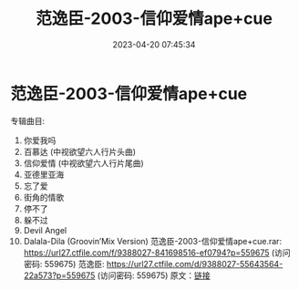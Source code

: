 ﻿---
title: 范逸臣-2003-信仰爱情ape+cue
date: 2023-04-20 07:45:34
categories: APE、FLAC、MP3
tags: 华语中文
---
# 范逸臣-2003-信仰爱情ape+cue

专辑曲目:
01. 你爱我吗
02. 百慕达 (中视欲望六人行片头曲)
03. 信仰爱情 (中视欲望六人行片尾曲)
04. 亚德里亚海
05. 忘了爱
06. 街角的情歌
07. 停不了
08. 躲不过
09. Devil Angel
10. Dalala-Dila (Groovin’Mix Version)
范逸臣-2003-信仰爱情ape+cue.rar: https://url27.ctfile.com/f/9388027-841698516-ef0794?p=559675
(访问密码: 559675)
范逸臣: https://url27.ctfile.com/d/9388027-55643564-22a573?p=559675
(访问密码: 559675)
原文：[链接](https://blog.sina.com.cn/s/blog_1647c7e76010311it.html)